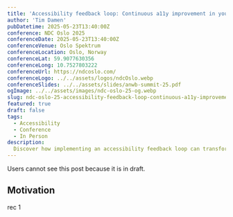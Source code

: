 ```yaml
---
title: 'Accessibility feedback loop: Continuous a11y improvement in your development life cycle'
author: 'Tim Damen'
pubDatetime: 2025-05-23T13:40:00Z
conference: NDC Oslo 2025
conferenceDate: 2025-05-23T13:40:00Z
conferenceVenue: Oslo Spektrum
conferenceLocation: Oslo, Norway
conferenceLat: 59.9077630356
conferenceLong: 10.7527803222
conferenceUrl: https://ndcoslo.com/
conferenceLogo: ../../assets/logos/ndcOslo.webp
conferenceSlides: ../../assets/slides/anwb-summit-25.pdf
ogImage: ../../assets/images/ndc-oslo-25-og.webp
slug: ndc-oslo-25-accessibility-feedback-loop-continuous-a11y-improvement-in-your-development-life-cycle
featured: true
draft: false
tags:
  - Accessibility
  - Conference
  - In Person
description:
  Discover how implementing an accessibility feedback loop can transform your development process. Learn about continuous WCAG evaluations, rapid feedback cycles, and proactive accessibility integration that fits seamlessly within agile methodologies. We'll explore real-world implementation strategies and their impact on development teams.
---
```


Users cannot see this post because it is in draft.

## Motivation

rec 1
